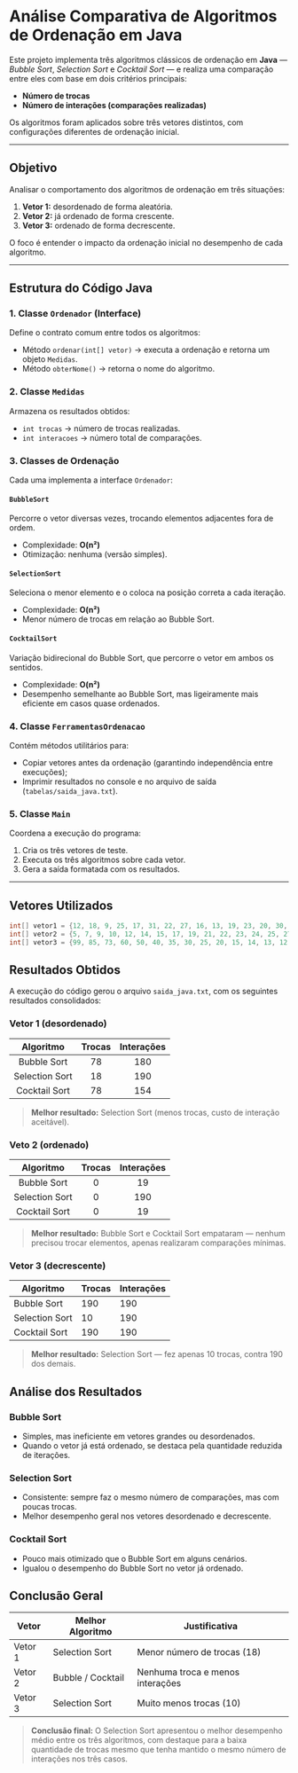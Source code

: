 # Análise Comparativa de Algoritmos de Ordenação em Java

Este projeto implementa três algoritmos clássicos de ordenação em **Java** — *Bubble Sort*, *Selection Sort* e *Cocktail Sort* — e realiza uma comparação entre eles com base em dois critérios principais:

- **Número de trocas**
- **Número de interações (comparações realizadas)**

Os algoritmos foram aplicados sobre três vetores distintos, com configurações diferentes de ordenação inicial.

---

## Objetivo

Analisar o comportamento dos algoritmos de ordenação em três situações:
1. **Vetor 1:** desordenado de forma aleatória.  
2. **Vetor 2:** já ordenado de forma crescente.  
3. **Vetor 3:** ordenado de forma decrescente.

O foco é entender o impacto da ordenação inicial no desempenho de cada algoritmo.

---

## Estrutura do Código Java

### 1. Classe `Ordenador` (Interface)
Define o contrato comum entre todos os algoritmos:
- Método `ordenar(int[] vetor)` → executa a ordenação e retorna um objeto `Medidas`.
- Método `obterNome()` → retorna o nome do algoritmo.

### 2. Classe `Medidas`
Armazena os resultados obtidos:
- `int trocas` → número de trocas realizadas.
- `int interacoes` → número total de comparações.

### 3. Classes de Ordenação
Cada uma implementa a interface `Ordenador`:

#### `BubbleSort`
Percorre o vetor diversas vezes, trocando elementos adjacentes fora de ordem.  
- Complexidade: **O(n²)**  
- Otimização: nenhuma (versão simples).

#### `SelectionSort`
Seleciona o menor elemento e o coloca na posição correta a cada iteração.  
- Complexidade: **O(n²)**  
- Menor número de trocas em relação ao Bubble Sort.

#### `CocktailSort`
Variação bidirecional do Bubble Sort, que percorre o vetor em ambos os sentidos.  
- Complexidade: **O(n²)**  
- Desempenho semelhante ao Bubble Sort, mas ligeiramente mais eficiente em casos quase ordenados.

### 4. Classe `FerramentasOrdenacao`
Contém métodos utilitários para:
- Copiar vetores antes da ordenação (garantindo independência entre execuções);
- Imprimir resultados no console e no arquivo de saída (`tabelas/saida_java.txt`).

### 5. Classe `Main`
Coordena a execução do programa:
1. Cria os três vetores de teste.  
2. Executa os três algoritmos sobre cada vetor.  
3. Gera a saída formatada com os resultados.

---

## Vetores Utilizados

```java
int[] vetor1 = {12, 18, 9, 25, 17, 31, 22, 27, 16, 13, 19, 23, 20, 30, 14, 11, 15, 24, 26, 28};
int[] vetor2 = {5, 7, 9, 10, 12, 14, 15, 17, 19, 21, 22, 23, 24, 25, 27, 28, 29, 30, 31, 32};
int[] vetor3 = {99, 85, 73, 60, 50, 40, 35, 30, 25, 20, 15, 14, 13, 12, 11, 10, 9, 8, 7, 6};
```

## Resultados Obtidos
A execução do código gerou o arquivo `saida_java.txt`, com os seguintes resultados consolidados:

### Vetor 1 (desordenado)

| Algoritmo      | Trocas | Interações |
|:---------------:|:------:|:-----------:|
| Bubble Sort    | 78     | 180        |
| Selection Sort | 18     | 190        |
| Cocktail Sort  | 78     | 154        |

> **Melhor resultado:** Selection Sort (menos trocas, custo de interação aceitável).

### Veto 2 (ordenado)

|    Algoritmo   | Trocas | Interações |
| :------------: | :----: | :--------: |
|   Bubble Sort  |    0   |     19     |
| Selection Sort |    0   |     190    |
|  Cocktail Sort |    0   |     19     |

> **Melhor resultado:** Bubble Sort e Cocktail Sort empataram — nenhum precisou trocar elementos, apenas realizaram comparações mínimas.

### Vetor 3 (decrescente)

| Algoritmo      | Trocas | Interações |
| -------------- | ------ | ---------- |
| Bubble Sort    | 190    | 190        |
| Selection Sort | 10     | 190        |
| Cocktail Sort  | 190    | 190        |

> **Melhor resultado:** Selection Sort — fez apenas 10 trocas, contra 190 dos demais.

## Análise dos Resultados

### Bubble Sort
- Simples, mas ineficiente em vetores grandes ou desordenados.
- Quando o vetor já está ordenado, se destaca pela quantidade reduzida de iterações.

### Selection Sort
- Consistente: sempre faz o mesmo número de comparações, mas com poucas trocas.
- Melhor desempenho geral nos vetores desordenado e decrescente.

### Cocktail Sort
- Pouco mais otimizado que o Bubble Sort em alguns cenários.
- Igualou o desempenho do Bubble Sort no vetor já ordenado.

## Conclusão Geral

| Vetor   | Melhor Algoritmo  | Justificativa                    |
| ------- | ----------------- | -------------------------------- |
| Vetor 1 | Selection Sort    | Menor número de trocas (18)      |
| Vetor 2 | Bubble / Cocktail | Nenhuma troca e menos interações |
| Vetor 3 | Selection Sort    | Muito menos trocas (10)          |

> **Conclusão final:** O Selection Sort apresentou o melhor desempenho médio entre os três algoritmos, com destaque para a baixa quantidade de trocas mesmo que tenha mantido o mesmo número de interações nos três casos.


